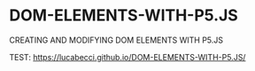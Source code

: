 # DOM-ELEMENTS-WITH-P5.JS

CREATING AND MODIFYING DOM ELEMENTS WITH P5.JS

TEST: https://lucabecci.github.io/DOM-ELEMENTS-WITH-P5.JS/
